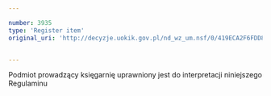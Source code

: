 ```yaml
---

number: 3935
type: 'Register item'
original_uri: 'http://decyzje.uokik.gov.pl/nd_wz_um.nsf/0/419ECA2F6FDD88CBC1257AB1002C73D1?OpenDocument'


---
```


Podmiot prowadzący księgarnię uprawniony jest do interpretacji niniejszego Regulaminu

